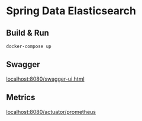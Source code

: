 <h1>Spring Data Elasticsearch</h1>

<h2>Build & Run</h2>
<code>docker-compose up</code>

<br>

<h2>Swagger</h2>
<a href="http://localhost:8080/swagger-ui.html">localhost:8080/swagger-ui.html</a>

<br>

<h2>Metrics</h2>
<a href="http://localhost:8080/actuator/prometheus">localhost:8080/actuator/prometheus</a>

